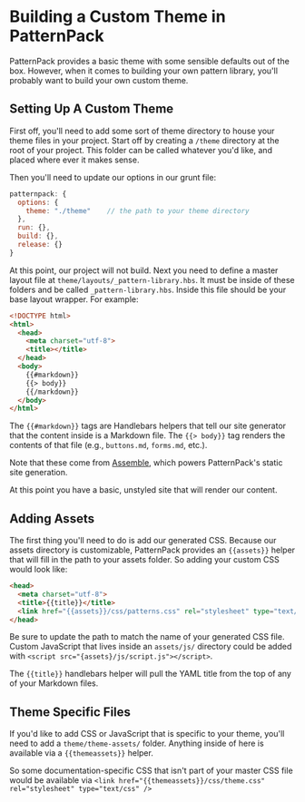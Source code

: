 # Building a Custom Theme in PatternPack

PatternPack provides a basic theme with some sensible defaults out of the box. However, when it comes to building your own pattern library, you'll probably want to build your own custom theme.

## Setting Up A Custom Theme

First off, you'll need to add some sort of theme directory to house your theme files in your project. Start off by creating a `/theme` directory at the root of your project. This folder can be called whatever you'd like, and placed where ever it makes sense.

Then you'll need to update our options in our grunt file:

```js
patternpack: {
  options: {
    theme: "./theme"    // the path to your theme directory
  },
  run: {},
  build: {},
  release: {}
}
```

At this point, our project will not build. Next you need to define a master layout file at `theme/layouts/_pattern-library.hbs`. It must be inside of these folders and be called `_pattern-library.hbs`. Inside this file should be your base layout wrapper. For example:

```html
<!DOCTYPE html>
<html>
  <head>
    <meta charset="utf-8">
    <title></title>
  </head>
  <body>
    {{#markdown}}
    {{> body}}
    {{/markdown}}
  </body>
</html>
```

The `{{#markdown}}` tags are Handlebars helpers that tell our site generator that the content inside is a Markdown file. The `{{> body}}` tag renders the contents of that file (e.g., `buttons.md`, `forms.md`, etc.).

Note that these come from [Assemble](http://assemble.io/), which powers PatternPack's static site generation.

At this point you have a basic, unstyled site that will render our content.

## Adding Assets
The first thing you'll need to do is add our generated CSS. Because our assets directory is customizable, PatternPack provides an `{{assets}}` helper that will fill in the path to your assets folder. So adding your custom CSS would look like:

```html
<head>
  <meta charset="utf-8">
  <title>{{title}}</title>
  <link href="{{assets}}/css/patterns.css" rel="stylesheet" type="text/css" />
</head>
```

Be sure to update the path to match the name of your generated CSS file. Custom JavaScript that lives inside an `assets/js/` directory could be added with `<script src="{assets}/js/script.js"></script>`.

The `{{title}}` handlebars helper will pull the YAML title from the top of any of your Markdown files.

## Theme Specific Files

If you'd like to add CSS or JavaScript that is specific to your theme, you'll need to add a `theme/theme-assets/` folder. Anything inside of here is available via a `{{themeassets}}` helper.

So some documentation-specific CSS that isn't part of your master CSS file would be available via `<link href="{{themeassets}}/css/theme.css" rel="stylesheet" type="text/css" />`
